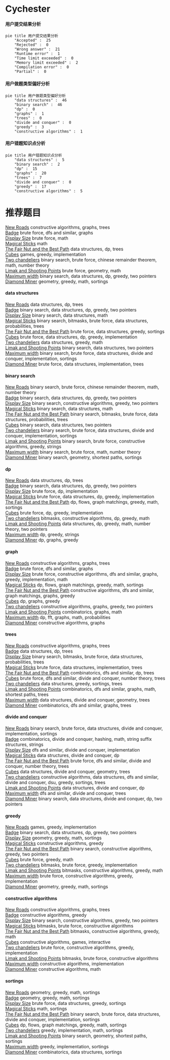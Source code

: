 # Cychester
<!-- tabs:start -->
#### **用户提交结果分析**

```mermaid
pie title 用户提交结果分析
    "Accepted" :  25
    "Rejected" :  0
    "Wrong answer" :  21
    "Runtime error" :  1
    "Time limit exceeded" :  0
    "Memory limit exceeded" :  2
    "Compilation error" :  0
    "Partial" :  0
```
#### **用户做题类型偏好分析**

```mermaid
pie title 用户做题类型偏好分析
    "data structures" :  46
    "binary search" :  46
    "dp" :  0
    "graphs" :  1
    "trees" :  0
    "divide and conquer" :  0
    "greedy" :  3
    "constructive algorithms" :  1
```
#### **用户错题知识点分析**

```mermaid
pie title 用户错题知识点分析
    "data structures" :  5
    "binary search" :  2
    "dp" :  15
    "graphs" :  20
    "trees" :  7
    "divide and conquer" :  0
    "greedy" :  17
    "constructive algorithms" :  5
```
<!-- tabs:end -->
# 推荐题目
[New Roads](http://codeforces.com/problemset/problem/746/G)		constructive algorithms,
                        graphs,
                        trees		  
[Badge](http://codeforces.com/problemset/problem/1020/B)		brute force,
                        dfs and similar,
                        graphs		  
[Display Size](http://codeforces.com/problemset/problem/747/A)		brute force,
                        math		  
[Magical Sticks](http://codeforces.com/problemset/problem/1371/A)		math		  
[The Fair Nut and the Best Path](http://codeforces.com/problemset/problem/1083/A)		data structures,
                        dp,
                        trees		  
[Cubes](https://codeforces.com/contest/521/problem/B)		games,
                        greedy,
                        implementation		  
[Two chandeliers](http://codeforces.com/problemset/problem/1500/B)		binary search,
                        brute force,
                        chinese remainder theorem,
                        math,
                        number theory		  
[Limak and Shooting Points](http://codeforces.com/problemset/problem/698/D)		brute force,
                        geometry,
                        math		  
[Maximum width](http://codeforces.com/problemset/problem/1492/C)		binary search,
                        data structures,
                        dp,
                        greedy,
                        two pointers		  
[Diamond Miner](https://codeforces.com/contest/1496/problem/C)		geometry,
                        greedy,
                        math,
                        sortings		  
<!-- tabs:start -->
#### **data structures**
[New Roads](http://codeforces.com/problemset/problem/1083/A)		data structures,
                        dp,
                        trees		  
[Badge](http://codeforces.com/problemset/problem/1492/C)		binary search,
                        data structures,
                        dp,
                        greedy,
                        two pointers		  
[Display Size](http://codeforces.com/problemset/problem/1490/G)		binary search,
                        data structures,
                        math		  
[Magical Sticks](http://codeforces.com/problemset/problem/1479/D)		binary search,
                        bitmasks,
                        brute force,
                        data structures,
                        probabilities,
                        trees		  
[The Fair Nut and the Best Path](http://codeforces.com/problemset/problem/1497/A)		brute force,
                        data structures,
                        greedy,
                        sortings		  
[Cubes](http://codeforces.com/problemset/problem/1491/C)		brute force,
                        data structures,
                        dp,
                        greedy,
                        implementation		  
[Two chandeliers](http://codeforces.com/problemset/problem/1492/B)		data structures,
                        greedy,
                        math		  
[Limak and Shooting Points](http://codeforces.com/problemset/problem/1436/E)		binary search,
                        data structures,
                        two pointers		  
[Maximum width](http://codeforces.com/problemset/problem/1461/D)		binary search,
                        brute force,
                        data structures,
                        divide and conquer,
                        implementation,
                        sortings		  
[Diamond Miner](http://codeforces.com/problemset/problem/1511/C)		brute force,
                        data structures,
                        implementation,
                        trees		  
#### **binary search**
[New Roads](http://codeforces.com/problemset/problem/1500/B)		binary search,
                        brute force,
                        chinese remainder theorem,
                        math,
                        number theory		  
[Badge](http://codeforces.com/problemset/problem/1492/C)		binary search,
                        data structures,
                        dp,
                        greedy,
                        two pointers		  
[Display Size](http://codeforces.com/problemset/problem/1463/D)		binary search,
                        constructive algorithms,
                        greedy,
                        two pointers		  
[Magical Sticks](http://codeforces.com/problemset/problem/1490/G)		binary search,
                        data structures,
                        math		  
[The Fair Nut and the Best Path](http://codeforces.com/problemset/problem/1479/D)		binary search,
                        bitmasks,
                        brute force,
                        data structures,
                        probabilities,
                        trees		  
[Cubes](http://codeforces.com/problemset/problem/1436/E)		binary search,
                        data structures,
                        two pointers		  
[Two chandeliers](http://codeforces.com/problemset/problem/1461/D)		binary search,
                        brute force,
                        data structures,
                        divide and conquer,
                        implementation,
                        sortings		  
[Limak and Shooting Points](http://codeforces.com/problemset/problem/1493/C)		binary search,
                        brute force,
                        constructive algorithms,
                        greedy,
                        strings		  
[Maximum width](http://codeforces.com/problemset/problem/1487/D)		binary search,
                        brute force,
                        math,
                        number theory		  
[Diamond Miner](http://codeforces.com/problemset/problem/1486/B)		binary search,
                        geometry,
                        shortest paths,
                        sortings		  
#### **dp**
[New Roads](http://codeforces.com/problemset/problem/1083/A)		data structures,
                        dp,
                        trees		  
[Badge](http://codeforces.com/problemset/problem/1492/C)		binary search,
                        data structures,
                        dp,
                        greedy,
                        two pointers		  
[Display Size](https://codeforces.com/contest/1457/problem/C)		brute force,
                        dp,
                        implementation		  
[Magical Sticks](http://codeforces.com/problemset/problem/1491/C)		brute force,
                        data structures,
                        dp,
                        greedy,
                        implementation		  
[The Fair Nut and the Best Path](http://codeforces.com/problemset/problem/1437/C)		dp,
                        flows,
                        graph matchings,
                        greedy,
                        math,
                        sortings		  
[Cubes](http://codeforces.com/problemset/problem/1499/B)		brute force,
                        dp,
                        greedy,
                        implementation		  
[Two chandeliers](http://codeforces.com/problemset/problem/1491/D)		bitmasks,
                        constructive algorithms,
                        dp,
                        greedy,
                        math		  
[Limak and Shooting Points](http://codeforces.com/problemset/problem/1497/E1)		data structures,
                        dp,
                        greedy,
                        math,
                        number theory,
                        two pointers		  
[Maximum width](http://codeforces.com/problemset/problem/1466/C)		dp,
                        greedy,
                        strings		  
[Diamond Miner](http://codeforces.com/problemset/problem/1476/C)		dp,
                        graphs,
                        greedy		  
#### **graph**
[New Roads](http://codeforces.com/problemset/problem/746/G)		constructive algorithms,
                        graphs,
                        trees		  
[Badge](http://codeforces.com/problemset/problem/1020/B)		brute force,
                        dfs and similar,
                        graphs		  
[Display Size](http://codeforces.com/problemset/problem/1487/C)		brute force,
                        constructive algorithms,
                        dfs and similar,
                        graphs,
                        greedy,
                        implementation,
                        math		  
[Magical Sticks](http://codeforces.com/problemset/problem/1437/C)		dp,
                        flows,
                        graph matchings,
                        greedy,
                        math,
                        sortings		  
[The Fair Nut and the Best Path](http://codeforces.com/problemset/problem/1470/D)		constructive algorithms,
                        dfs and similar,
                        graph matchings,
                        graphs,
                        greedy		  
[Cubes](http://codeforces.com/problemset/problem/1476/C)		dp,
                        graphs,
                        greedy		  
[Two chandeliers](http://codeforces.com/problemset/problem/1304/D)		constructive algorithms,
                        graphs,
                        greedy,
                        two pointers		  
[Limak and Shooting Points](http://codeforces.com/problemset/problem/1475/C)		combinatorics,
                        graphs,
                        math		  
[Maximum width](http://codeforces.com/problemset/problem/553/E)		dp,
                        fft,
                        graphs,
                        math,
                        probabilities		  
[Diamond Miner](http://codeforces.com/problemset/problem/1495/C)		constructive algorithms,
                        graphs		  
#### **trees**
[New Roads](http://codeforces.com/problemset/problem/746/G)		constructive algorithms,
                        graphs,
                        trees		  
[Badge](http://codeforces.com/problemset/problem/1083/A)		data structures,
                        dp,
                        trees		  
[Display Size](http://codeforces.com/problemset/problem/1479/D)		binary search,
                        bitmasks,
                        brute force,
                        data structures,
                        probabilities,
                        trees		  
[Magical Sticks](http://codeforces.com/problemset/problem/1511/C)		brute force,
                        data structures,
                        implementation,
                        trees		  
[The Fair Nut and the Best Path](http://codeforces.com/problemset/problem/1499/F)		combinatorics,
                        dfs and similar,
                        dp,
                        trees		  
[Cubes](http://codeforces.com/problemset/problem/1491/E)		brute force,
                        dfs and similar,
                        divide and conquer,
                        number theory,
                        trees		  
[Two chandeliers](http://codeforces.com/problemset/problem/1466/D)		data structures,
                        greedy,
                        sortings,
                        trees		  
[Limak and Shooting Points](http://codeforces.com/problemset/problem/1495/D)		combinatorics,
                        dfs and similar,
                        graphs,
                        math,
                        shortest paths,
                        trees		  
[Maximum width](http://codeforces.com/problemset/problem/1303/G)		data structures,
                        divide and conquer,
                        geometry,
                        trees		  
[Diamond Miner](http://codeforces.com/problemset/problem/1454/E)		combinatorics,
                        dfs and similar,
                        graphs,
                        trees		  
#### **divide and conquer**
[New Roads](http://codeforces.com/problemset/problem/1461/D)		binary search,
                        brute force,
                        data structures,
                        divide and conquer,
                        implementation,
                        sortings		  
[Badge](http://codeforces.com/problemset/problem/1466/G)		combinatorics,
                        divide and conquer,
                        hashing,
                        math,
                        string suffix structures,
                        strings		  
[Display Size](http://codeforces.com/problemset/problem/1490/D)		dfs and similar,
                        divide and conquer,
                        implementation		  
[Magical Sticks](https://codeforces.com/contest/1483/problem/C)		data structures,
                        divide and conquer,
                        dp		  
[The Fair Nut and the Best Path](http://codeforces.com/problemset/problem/1491/E)		brute force,
                        dfs and similar,
                        divide and conquer,
                        number theory,
                        trees		  
[Cubes](http://codeforces.com/problemset/problem/1303/G)		data structures,
                        divide and conquer,
                        geometry,
                        trees		  
[Two chandeliers](http://codeforces.com/problemset/problem/1494/D)		constructive algorithms,
                        data structures,
                        dfs and similar,
                        divide and conquer,
                        dsu,
                        greedy,
                        sortings,
                        trees		  
[Limak and Shooting Points](http://codeforces.com/problemset/problem/1482/E)		data structures,
                        divide and conquer,
                        dp		  
[Maximum width](http://codeforces.com/problemset/problem/566/C)		dfs and similar,
                        divide and conquer,
                        trees		  
[Diamond Miner](http://codeforces.com/problemset/problem/1428/F)		binary search,
                        data structures,
                        divide and conquer,
                        dp,
                        two pointers		  
#### **greedy**
[New Roads](https://codeforces.com/contest/521/problem/B)		games,
                        greedy,
                        implementation		  
[Badge](http://codeforces.com/problemset/problem/1492/C)		binary search,
                        data structures,
                        dp,
                        greedy,
                        two pointers		  
[Display Size](https://codeforces.com/contest/1496/problem/C)		geometry,
                        greedy,
                        math,
                        sortings		  
[Magical Sticks](http://codeforces.com/problemset/problem/1493/A)		constructive algorithms,
                        greedy		  
[The Fair Nut and the Best Path](http://codeforces.com/problemset/problem/1463/D)		binary search,
                        constructive algorithms,
                        greedy,
                        two pointers		  
[Cubes](http://codeforces.com/problemset/problem/1462/C)		brute force,
                        greedy,
                        math		  
[Two chandeliers](http://codeforces.com/problemset/problem/1494/B)		bitmasks,
                        brute force,
                        greedy,
                        implementation		  
[Limak and Shooting Points](http://codeforces.com/problemset/problem/1492/D)		bitmasks,
                        constructive algorithms,
                        greedy,
                        math		  
[Maximum width](https://codeforces.com/contest/1483/problem/A)		brute force,
                        constructive algorithms,
                        greedy,
                        implementation		  
[Diamond Miner](http://codeforces.com/problemset/problem/1495/A)		geometry,
                        greedy,
                        math,
                        sortings		  
#### **constructive algorithms**
[New Roads](http://codeforces.com/problemset/problem/746/G)		constructive algorithms,
                        graphs,
                        trees		  
[Badge](http://codeforces.com/problemset/problem/1493/A)		constructive algorithms,
                        greedy		  
[Display Size](http://codeforces.com/problemset/problem/1463/D)		binary search,
                        constructive algorithms,
                        greedy,
                        two pointers		  
[Magical Sticks](https://codeforces.com/contest/1456/problem/B)		bitmasks,
                        brute force,
                        constructive algorithms		  
[The Fair Nut and the Best Path](http://codeforces.com/problemset/problem/1492/D)		bitmasks,
                        constructive algorithms,
                        greedy,
                        math		  
[Cubes](https://codeforces.com/contest/1504/problem/D)		constructive algorithms,
                        games,
                        interactive		  
[Two chandeliers](https://codeforces.com/contest/1483/problem/A)		brute force,
                        constructive algorithms,
                        greedy,
                        implementation		  
[Limak and Shooting Points](https://codeforces.com/contest/1457/problem/D)		bitmasks,
                        brute force,
                        constructive algorithms		  
[Maximum width](http://codeforces.com/problemset/problem/1513/A)		constructive algorithms,
                        implementation		  
[Diamond Miner](http://codeforces.com/problemset/problem/1473/C)		constructive algorithms,
                        math		  
#### **sortings**
[New Roads](https://codeforces.com/contest/1496/problem/C)		geometry,
                        greedy,
                        math,
                        sortings		  
[Badge](http://codeforces.com/problemset/problem/1495/A)		geometry,
                        greedy,
                        math,
                        sortings		  
[Display Size](http://codeforces.com/problemset/problem/1497/A)		brute force,
                        data structures,
                        greedy,
                        sortings		  
[Magical Sticks](http://codeforces.com/problemset/problem/1427/A)		math,
                        sortings		  
[The Fair Nut and the Best Path](http://codeforces.com/problemset/problem/1461/D)		binary search,
                        brute force,
                        data structures,
                        divide and conquer,
                        implementation,
                        sortings		  
[Cubes](http://codeforces.com/problemset/problem/1437/C)		dp,
                        flows,
                        graph matchings,
                        greedy,
                        math,
                        sortings		  
[Two chandeliers](http://codeforces.com/problemset/problem/1473/A)		greedy,
                        implementation,
                        math,
                        sortings		  
[Limak and Shooting Points](http://codeforces.com/problemset/problem/1486/B)		binary search,
                        geometry,
                        shortest paths,
                        sortings		  
[Maximum width](http://codeforces.com/problemset/problem/1480/B)		greedy,
                        implementation,
                        sortings		  
[Diamond Miner](http://codeforces.com/problemset/problem/1420/D)		combinatorics,
                        data structures,
                        sortings		  
<!-- tabs:end -->
